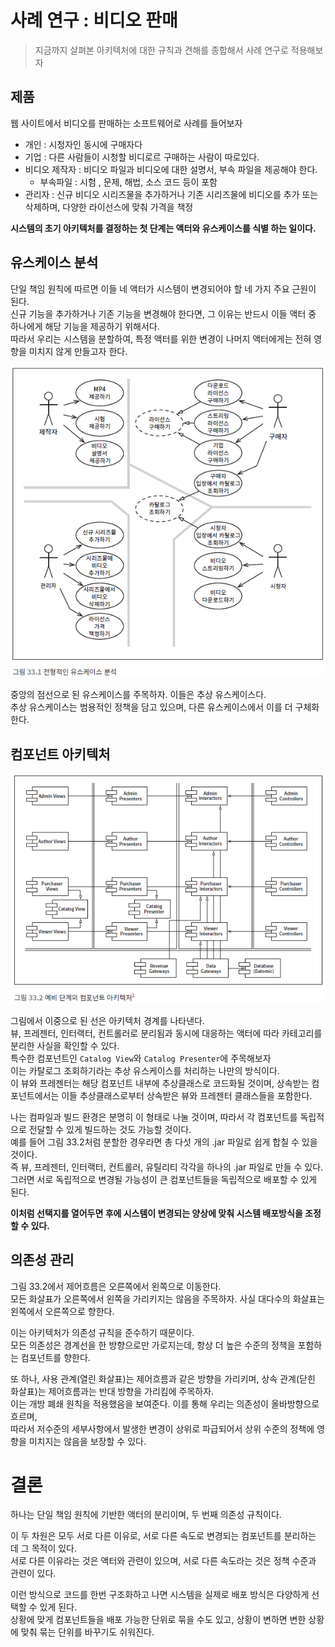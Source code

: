 # 사례 연구 : 비디오 판매

> 지금까지 살펴본 아키텍처에 대한 규칙과 견해를 종합해서 사례 연구로 적용해보자

## 제품
웹 사이트에서 비디오를 판매하는 소프트웨어로 사례를 들어보자

- 개인 : 시청자인 동시에 구매자다
- 기업 : 다른 사람들이 시청할 비디로르 구매하는 사람이 따로있다.
- 비디오 제작자 : 비디오 파일과 비디오에 대한 설명서, 부속 파일을 제공해야 한다.
  - 부속파일 : 시험 , 문제, 해법, 소스 코드 등이 포함
- 관리자 : 신규 비디오 시리즈물을 추가하거나 기존 시리즈물에 비디오를 추가 또는 삭제하며, 다양한 라이선스에 맞춰 가격을 책정

**시스템의 초기 아키텍처를 결정하는 첫 단계는 액터와 유스케이스를 식별 하는 일이다.**

## 유스케이스 분석
단일 책임 원칙에 따르면 이들 네 액터가 시스템이 변경되어야 할 네 가지 주요 근원이 된다.<br>
신규 기능을 추가하거나 기존 기능을 변경해야 한다면, 그 이유는 반드시 이들 액터 중 하나에게 해당 기능을 제공하기 위해서다.<br>
따라서 우리는 시스템을 분할하여, 특정 액터를 위한 변경이 나머지 액터에게는 전혀 영향을 미치지 않게 만들고자 한다.

![img.png](img/33-1.png)

중앙의 점선으로 된 유스케이스를 주목하자. 이들은 추상 유스케이스다.<br>
추상 유스케이스는 범용적인 정책을 담고 있으며, 다른 유스케이스에서 이를 더 구체화한다.

## 컴포넌트 아키텍처
![img.png](img/33-2.png)

그림에서 이중으로 된 선은 아키텍처 경계를 나타낸다.<br>
뷰, 프레젠터, 인터랙터, 컨트롤러로 분리됨과 동시에 대응하는 액터에 따라 카테고리를 분리한 사실을 확인할 수 있다.<br>
특수한 컴포넌트인 `Catalog View`와 `Catalog Presenter`에 주목해보자<br>
이는 카탈로그 조회하기라는 추상 유스케이스를 처리하는 나만의 방식이다.<br>
이 뷰와 프레젠터는 해당 컴포넌트 내부에 추상클래스로 코드화될 것이며, 상속받는 컴포넌트에서는 이들 추상클래스로부터 상속받은 뷰와 프레젠터 클래스들을 포함한다.<br>

나는 컴파일과 빌드 환경은 분명히 이 형태로 나눌 것이며, 따라서 각 컴포넌트를 독립적으로 전달할 수 있게 빌드하는 것도 가능할 것이다.<br>
예를 들어 그림 33.2처럼 분할한 경우라면 총 다섯 개의 .jar 파일로 쉽게 합칠 수 있을 것이다.<br>
즉 뷰, 프레젠터, 인터랙터, 컨트롤러, 유틸리티 각각을 하나의 .jar 파일로 만들 수 있다. <br>
그러면 서로 독립적으로 변경될 가능성이 큰 컴포넌트들을 독립적으로 배포할 수 있게 된다.<br>

**이처럼 선택지를 열어두면 후에 시스템이 변경되는 양상에 맞춰 시스템 배포방식을 조정할 수 있다.**

## 의존성 관리
그림 33.2에서 제어흐름은 오른쪽에서 왼쪽으로 이동한다.<br>
모든 화살표가 오른쪽에서 왼쪽을 가리키지는 않음을 주목하자. 사실 대다수의 화살표는 왼쪽에서 오른쪽으로 향한다. <br>

이는 아키텍처가 의존성 규칙을 준수하기 때문이다.<br>
모든 의존성은 경계선을 한 방향으로만 가로지는데, 항상 더 높은 수준의 정책을 포함하는 컴포넌트를 향한다.<br>

또 하나, 사용 관계(열린 화살표)는 제어흐름과 같은 방향을 가리키며, 상속 관계(닫힌 화살표)는 제어흐름과는 반대 방향을 가리킴에 주목하자. <br>
이는 개방 폐쇄 원칙을 적용했음을 보여준다. 이를 통해 우리는 의존성이 올바방향으로 흐르며, <br>
따라서 저수준의 세부사항에서 발생한 변경이 상위로 파급되어서 상위 수준의 정책에 영향을 미치지는 않음을 보장할 수 있다.

# 결론
하나는 단일 책임 원칙에 기반한 액터의 분리이며, 두 번째 의존성 규칙이다.<br>

이 두 차원은 모두 서로 다른 이유로, 서로 다른 속도로 변경되는 컴포넌트를 분리하는 데 그 목적이 있다. <br>
서로 다른 이유라는 것은 액터와 관련이 있으며, 서로 다른 속도라는 것은 정책 수준과 관련이 있다.<br>

이런 방식으로 코드를 한번 구조화하고 나면 시스템을 실제로 배포 방식은 다양하게 선택할 수 있게 된다. <br>
상황에 맞게 컴포넌트들을 배포 가능한 단위로 묶을 수도 있고, 상황이 변하면 변한 상황에 맞춰 묶는 단위를 바꾸기도 쉬워진다.
